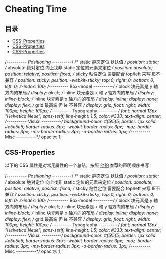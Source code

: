 # Cheating Time
## 目录
* [ CSS-Properties](#CSS-Properties)  
* [ CSS-Properties](#CSS-Properties)  
* [ CSS-Properties](#CSS-Properties)  


/*---------- Positioning ----------*/
/* static 静态定位 默认值 */
position: static;
/* absolute 绝对定位 向上找非 static 定位的元素来定位 */
position: absolute;
position: relative;
position: fixed;
/* sticky 粘性定位 需要配合 top/left 来写 IE不兼容 */
position: sticky;
position: -webkit-sticky;
top: 0;
right: 0;
bottom: 0;
left: 0;
z-index: 100;
/*---------- Box-model ----------*/
/* block 块元素是 y 轴方向的布局 */
display: block;
/* inline 块元素是 x 和 y 轴方向的布局 */
display: inline-block;
/* inline 块元素是 x 轴方向的布局 */
display: inline;
display: none;
display: flex;
/* grid 最高端 但 ie 不兼容 */
display: grid;
float: right;
width: 100px;
height: 100px;
/*---------- Typography ----------*/
font: normal 13px "Helvetica Neue", sans-serif;
line-height: 1.5;
color: #333;
text-align: center;
/*---------- Visual ----------*/
background-color: #f5f5f5;
border: 1px solid #e5e5e5;
border-radius: 3px;
-webkit-border-radius: 3px;
-moz-border-radius: 3px;
-ms-border-radius: 3px;
-o-border-radius: 3px;
/*---------- Misc ----------*/
opacity: 1;



## CSS-Properties
以下的 CSS 属性是对常用属性的一个总结，按照 [他的](https://codeguide.co/#css-declaration-order) 推荐的声明顺序书写

/*---------- Positioning ----------*/
/* static 静态定位 默认值 */
position: static;
/* absolute 绝对定位 向上找非 static 定位的元素来定位 */
position: absolute;
position: relative;
position: fixed;
/* sticky 粘性定位 需要配合 top/left 来写 IE不兼容 */
position: sticky;
position: -webkit-sticky;
top: 0;
right: 0;
bottom: 0;
left: 0;
z-index: 100;
/*---------- Box-model ----------*/
/* block 块元素是 y 轴方向的布局 */
display: block;
/* inline 块元素是 x 和 y 轴方向的布局 */
display: inline-block;
/* inline 块元素是 x 轴方向的布局 */
display: inline;
display: none;
display: flex;
/* grid 最高端 但 ie 不兼容 */
display: grid;
float: right;
width: 100px;
height: 100px;
/*---------- Typography ----------*/
font: normal 13px "Helvetica Neue", sans-serif;
line-height: 1.5;
color: #333;
text-align: center;
/*---------- Visual ----------*/
background-color: #f5f5f5;
border: 1px solid #e5e5e5;
border-radius: 3px;
-webkit-border-radius: 3px;
-moz-border-radius: 3px;
-ms-border-radius: 3px;
-o-border-radius: 3px;
/*---------- Misc ----------*/
opacity: 1;